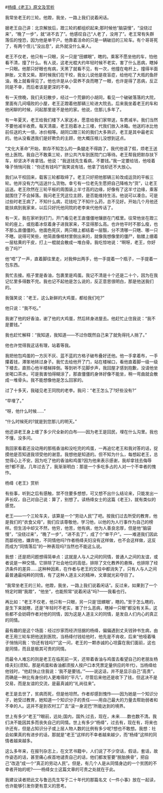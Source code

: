 #[杨绛《老王》原文及赏析](https://www.vrrw.net/wx/8803.html)

我常坐老王的三轮。他蹬，我坐，一路上我们说着闲话。

据老王自己讲：北京解放后，蹬三轮的都组织起来;那时候他“脑袋慢”，“没绕过来”，“晚了一步”，就“进不去了”。他感叹自己“人老了，没用了”。老王常有失群落伍的惶恐，因为他是单干户。他靠着活命的只是一辆破旧的三轮车。有个哥哥死了，有两个侄儿“没出息”，此外就没什么亲人。

老王不仅老，他只有一只眼，另一只是“田螺眼”，瞎的。乘客不愿坐他的车，怕他看不清，撞了什么。有人说，这老光棍大约年轻时候不老实，害了什么恶病，瞎掉一只眼。他那只好眼也有病，天黑了就看不见，有一次，他撞在电杆上，撞得半面肿胀，又青又紫。那时候我们在干校，我女儿说他是夜盲症，给他吃了大瓶的鱼肝油，晚上就看得见了。他也许是从小营养不良而瞎了一眼，也许是得了恶病，反正同是不幸，而后者该是更深的不幸。

有一天傍晚，我们夫妇散步，经过一个荒僻的小胡同，看见一个破破落落的大院，里面有几间塌败的小屋，老王正蹬着他那辆三轮进大院去。后来我坐着老王的车和他闲聊的时候，问起那里是不是他的家。他说，住那儿多年了。



有一年夏天，老王给我们楼下人家送冰，愿意给我们家带送，车费减半。我们当然不要他减半收费。每天清晨，老王抱着冰上三楼，代我们放入冰箱。他送的冰比他前任送的大一倍，冰价相等。胡同口蹬三轮的我们大多熟识，老王是其中最老实的。他从没看透我们是好欺负的主顾，他大概压根儿没想到这点。

“文化大革命”开始，默存不知怎么的一条腿走不得路了。我代他请了假，烦老王送他上医院。我自己不敢乘三轮，挤公共汽车到医院门口等待。老王帮我把默存扶下车，却坚决不肯拿钱。他说：“我送钱先生看病，不要钱。”我一定要给钱，他哑着嗓子悄悄问我：“你还有钱吗?”我笑说有钱，他拿了钱却还不大放心。

我们从干校回来，载客三轮都取缔了。老王只好把他那辆三轮改成运货的平板三轮。他并没有力气运送什么货物。幸亏有一位老先生愿把自己降格为“货”，让老王运送。老王欣然在三轮平板的周围装上半寸高的边缘，好像有了这半寸边缘，乘客就围住了不会掉落。我问老王凭这位主顾，是否能维持生活。他说可以凑合。可是过些时老王病了，不知什么病，花钱吃了不知什么药，总不见好。开始几个月他还能扶病到我家来，以后只好托他同院的老李来代他传话了。

有一天，我在家听到打门，开门看见老王直僵僵地镶嵌在门框里。往常他坐在蹬三轮的座上，或抱着冰伛着身子进我家来，不显得那么高。也许他平时不那么瘦，也不那么直僵僵的。他面色死灰，两只眼上都结着一层翳，分不清哪一只瞎、哪一只不瞎。说得可笑些，他简直像棺材里倒出来的，就像我想像里的僵尸，骷髅上绷着一层枯黄的干皮，打上一棍就会散成一堆白骨。我吃惊地说：“啊呀，老王，你好些了吗?”

他“唔”了一声，直着脚往里走，对我伸出两手，他一手提着一个瓶子，一手提着一包东西。

我忙去接。瓶子里是香油，包裹里是鸡蛋。我记不清是十个还是二十个，因为在我记忆里多得数不完。我也记不起他是怎么说的，反正意思很明白，那是他送我们的。

我强笑说：“老王，这么新鲜的大鸡蛋，都给我们吃?”

他只说：“我不吃。”

我谢了他的好香油，谢了他的大鸡蛋，然后转身进屋去。他赶忙止住我说：“我不是要钱。”

我也赶忙解释：“我知道，我知道——不过你既然自己来了就免得托人捎了。”

他也许觉得我这话有理，站着等我。

我把他包鸡蛋的一方灰不灰、蓝不蓝的方格子破布叠好还他。他一手拿着布，一手攥着钱，滞笨地转过身子。我忙去给他开了门，站在楼梯口，看他直着脚一级一级下楼去，直担心他半楼梯摔倒。等到听不见脚步声，我回屋才感到抱歉，没请他坐坐喝口茶水。可是我害怕得糊涂了，那直僵僵的身体好像不能坐，稍一弯曲就会散成一堆骨头。我不能想像他是怎么回家的。

过了十多天，我碰见老王同院的老李。我问：“老王怎么了?好些没有?”

“早埋了。”

“呀，他什么时候……”

“什么时候死的?就是到您那儿的明天。”

他还讲老王身上缠了多少尺全新的白布——因为老王是回民，埋在什么沟里。我也不懂，没多问。

我回家看着还没动用的那瓶香油和没吃完的鸡蛋，一再追忆老王和我对答的话，捉摸他是否知道我领受他的谢意。我想他是知道的。但不知为什么，每想起老王，总觉得心上不安。因为吃了他的香油和鸡蛋?因为他来表示感谢，我却拿钱去侮辱他?都不是。几年过去了，我渐渐明白：那是一个多吃多占的人对一个不幸者的愧怍。

杨绛《老王》赏析

有些事，听到之后有感触，禁不住要多想想，可又想不出什么结论来，只能发出一声长叹，自己对自己说：算了，别想了。读杨绛女士的这篇《老王》，就有类似的感觉。

老王——一个三轮车夫，该算是一个“劳动人民”了吧。按我们过去所受的教育，他是我们的“衣食父母”，我们应该尊敬他，学习他，以他的为人行事作为自己的榜样。但生活中却又不然，他穷，他苦，他有病，他为人善良忠厚，但是他“脑袋慢”，“没绕过来”，“晚了一步”，“进不去了”，成了个“单干户”。——难道我们因此而鄙视他，嫌弃他，不同情他吗?作者杨绛夫妇没有这样做，也不会这样做，这反而成为“同情落后”的一种表现吗?当然也不能这么说。

我想：还是把问题想得简单点：这就是人与人之间的同情，普通人之间的友谊，或者说是一种交情。它排除了社会地位的高低，排除了文化教养的悬殊，也排除了经济条件的差异……这种种因素，在作者与老王的交往中都消失了，只有人与人之间最普通最纯粹的同情，有了这种人道主义的精神，文章就光彩夺目了。

“我常坐老王的三轮。他蹬，我坐，一路上我们说着闲话”。反过来，如果到了一个特定时期“我蹬”，“他坐”，也能照常“说着闲话”吗?——我看也行。

再比如：“老王不仅老，他只有一只眼，另一只是‘田螺眼’，瞎的。”至于怎么瞎的，是生下来就瞎，还是“年轻时不老实，害了什么恶病，瞎掉一只眼”都没有关系，这些都不会妨碍作者对他的同情，因为这是人道主义的同情，是发自人们内心的真正的同情。

最有趣的是这个场面：经过抄家而经济拮据的杨绛，偏偏遇到丈夫钱钟书生病，由老王用三轮车把他送到医院，当杨绛付钱给他时，他先是不肯收，后来“他哑着嗓子悄悄问我：‘你还有钱吗?’”这一问，老王的一颗赤诚的心坦露在我们面前，这也是同情，而且是极其可贵的同情。

而最令人难忘的则是老王在临死前一天，还带着香油与鸡蛋去看望自己的老朋友杨绛夫妇(须知，那是鸡蛋和香油都须按人按户口本凭票定量供应的年代)，当杨绛给他钱时，“他赶快止住我说：‘我不是要钱。’”——说这话，并不是显示自己“高贵”，而确是一种比有身份的人更难得的“平凡”。尽管后来他还是收下了钱，但这决不是交易，而是友谊的交流，是最真诚的“礼尚往来”。

老王是去世了，贫病而死，但是他坦然。作者却感到愧怍——因为她是一个知识分子，她受过教育，她知道一个知识分子的责任——用自己最大的力量去帮助弱者和不幸的人。这并不是到农村工厂去“滚一身泥巴”所能达到的境界。

世上有多少“老王”?眼前，远处;国内，国外;过去，现在，未来……数也数不清。我们决不能因其多而丧失自己的同情。世上有多少“杨绛”，过去有，现在有，将来也许还有，但是占知识分子或上层人物人数的比例有多少呢?想也不敢想。我想：社会如果真的有进步的话，那就是“老王”这样的不幸者越来越少，而“杨绛”这样的同情者越来越多。

这么多年来，在报刊杂志上，在文艺书籍中，人们说了不少空话，假话，套话，故作姿态的话，甚至痛心疾首地谴责自己的话，他们都发誓要“脱胎换骨”，把自己“改造”成一个“真正的劳动人民”。但是，有几个人是从同情身边的一个贫困的不幸者开始的呢?——杨绛女士这篇文章的可贵之处就在于此。

我建议读者把此文与鲁迅先生写于二十年代的那篇名文《一件小事》放在一起读，也许能够引发你更有意义的思考。

